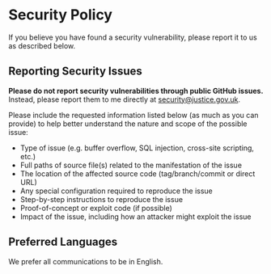 # Security Policy

If you believe you have found a security vulnerability, please report it to us as described below.

## Reporting Security Issues

**Please do not report security vulnerabilities through public GitHub issues.** Instead, please report them to me directly at [security@justice.gov.uk](mailto:security@justice.gov.uk).

Please include the requested information listed below (as much as you can provide) to help better understand the nature and scope of the possible issue:

  * Type of issue (e.g. buffer overflow, SQL injection, cross-site scripting, etc.)
  * Full paths of source file(s) related to the manifestation of the issue
  * The location of the affected source code (tag/branch/commit or direct URL)
  * Any special configuration required to reproduce the issue
  * Step-by-step instructions to reproduce the issue
  * Proof-of-concept or exploit code (if possible)
  * Impact of the issue, including how an attacker might exploit the issue

## Preferred Languages

We prefer all communications to be in English.

